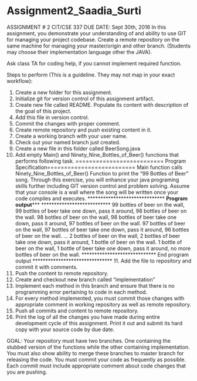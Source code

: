 # Assignment2_Saadia_Surti
ASSIGNMENT # 2 
CIT/CSE 337 
DUE DATE: Sept 30th, 2016
In this assignment, you demonstrate your understanding of and ability to use GIT for managing your project codebase. Create a remote repository on the same machine for managing your master/origin and other branch. (Students may choose their implementation language other the JAVA). 

Ask class TA for coding help, if you cannot implement required function. 

Steps to perform (This is a guideline. They may not map in your exact workflow): 
1. Create a new folder for this assignment.
2. Initialize git for version control of this assignment artifact. 
3. Create new file called README. Populate its content with description of the goal of this project.
4. Add this file in version control. 
5. Commit the changes with proper comment. 
6. Create remote repository and push existing content in it. 
7. Create a working branch with your user name. 
8. Check out your named branch just created. 
9. Create a new file in this folder called BeerSong.java 
10. Add empty Main() and Ninety_Nine_Bottles_of_Beer() functions that performs following task.
========================== Program Specification========================== 
Main function calls Ninety_Nine_Bottles_of_Beer() Function to print the “99 Bottles of Beer” song. Through this exercise, you will enhance your java programing skills further including GIT version control and problem solving. Assume that your console is a wall where the song will be written once your code compiles and executes. 
****************************** **Program output***** *************************** 99 bottles of beer on the wall, 99 bottles of beer take one down, pass it around, 98 bottles of beer on the wall. 98 bottles of beer on the wall, 98 bottles of beer take one down, pass it around, 97 bottles of beer on the wall. 97 bottles of beer on the wall, 97 bottles of beer take one down, pass it around, 96 bottles of beer on the wall. ... 2 bottles of beer on the wall, 2 bottles of beer take one down, pass it around, 1 bottle of beer on the wall. 1 bottle of beer on the wall, 1 bottle of beer take one down, pass it around, no more bottles of beer on the wall. 
***************************** End program output ******************************* 11. Add the file to repository and commit it with comments. 
12. Push the content to remote repository. 
13. Create and checkout new branch called “implementation”
14. Implement each method in this branch and ensure that there is no programming error pertaining to code in each method. 
15. For every method implemented, you must commit those changes with appropriate comment in working repository as well as remote repository. 
16. Push all commits and content to remote repository. 
17. Print the log of all the changes you have made during entire development cycle of this assignment. Print it out and submit its hard copy with your source code by due date.

GOAL: 
Your repository must have two branches. One containing the stubbed version of the functions while the other containing implementation. You must also show ability to merge these branches to master branch for releasing the code. You must commit your code as frequently as possible. Each commit must include appropriate comment about code changes that you are pushing.

